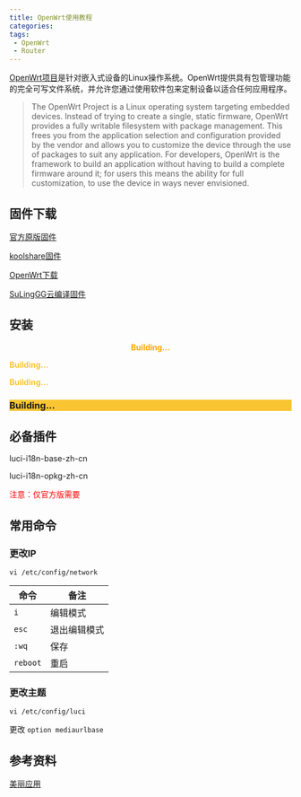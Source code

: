 ```yaml
---
title: OpenWrt使用教程
categories:
tags:
 - OpenWrt
 - Router
---
```


[OpenWrt项目](https://openwrt.org/)是针对嵌入式设备的Linux操作系统。OpenWrt提供具有包管理功能的完全可写文件系统，并允许您通过使用软件包来定制设备以适合任何应用程序。

<!--more-->

> The OpenWrt Project is a Linux operating system targeting embedded devices. Instead of trying to create a single, static firmware, OpenWrt provides a fully writable filesystem with package management. This frees you from the application selection and configuration provided by the vendor and allows you to customize the device through the use of packages to suit any application. For developers, OpenWrt is the framework to build an application without having to build a complete firmware around it; for users this means the ability for full customization, to use the device in ways never envisioned.

## 固件下载

<a href="https://downloads.openwrt.org/" target="_blank">官方原版固件</a>

<a href="https://firmware.koolshare.cn/" target="_blank">koolshare固件</a>

<a href="https://openwrt.download/" target="_blank">OpenWrt下载</a>

<a href="https://github.com/SuLingGG/OpenWrt-Rpi/actions/" target="_blank">SuLingGG云编译固件</a>

## 安装

<center><b><font color=orange>Building...</font></b></center>

<b><font color=FAC533>Building...</font></b>

<font color=#FAC533><b>Building...</b></font>

<i class="fas fa-download"></i>

<div class="hero hero--center" style="background-color: FAC533;">   <div class="hero__content">     <h3>Building...</h3>   </div> </div>



## 必备插件

luci-i18n-base-zh-cn

luci-i18n-opkg-zh-cn

<font color=red>注意：仅官方版需要</font>

## 常用命令

### 更改IP
```
vi /etc/config/network
```

| 命令     | 备注         |
| -------- | ------------ |
| `i`      | 编辑模式     |
| `esc`    | 退出编辑模式 |
| `:wq`    | 保存         |
| `reboot` | 重启         |

### 更改主题
```
vi /etc/config/luci
```

更改 `option mediaurlbase`

## 参考资料

[美丽应用](https://mlapp.cn/)